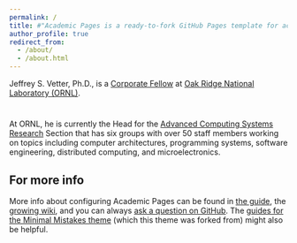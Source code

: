 ```yaml
---
permalink: /
title: #"Academic Pages is a ready-to-fork GitHub Pages template for academic personal websites"
author_profile: true
redirect_from: 
  - /about/
  - /about.html
---
```

Jeffrey S. Vetter, Ph.D., is a [Corporate Fellow](https://www.ornl.gov/news/ornl-adds-five-researchers-corporate-fellow-ranks") at 
[Oak Ridge National Laboratory (ORNL)](https://www.ornl.gov). 
#
At ORNL, he is currently the Head for the 
[Advanced Computing Systems Research]("https://www.ornl.gov/section/advanced-computing-systems-research") Section that has six groups with over 50 staff members working on topics including computer architectures, programming systems, software engineering, distributed computing, and microelectronics. 

For more info
------
More info about configuring Academic Pages can be found in [the guide](https://academicpages.github.io/markdown/), the [growing wiki](https://github.com/academicpages/academicpages.github.io/wiki), and you can always [ask a question on GitHub](https://github.com/academicpages/academicpages.github.io/discussions). The [guides for the Minimal Mistakes theme](https://mmistakes.github.io/minimal-mistakes/docs/configuration/) (which this theme was forked from) might also be helpful.
